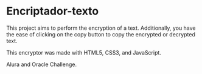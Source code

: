 # Encriptador-texto

This project aims to perform the encryption of a text. Additionally, you have the ease of clicking on the copy button to copy the encrypted or decrypted text.

This encryptor was made with HTML5, CSS3, and JavaScript.

Alura and Oracle Challenge.
